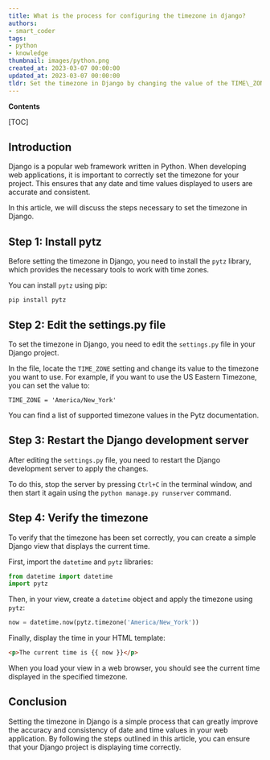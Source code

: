```yaml
---
title: What is the process for configuring the timezone in django?
authors:
- smart_coder
tags:
- python
- knowledge
thumbnail: images/python.png
created_at: 2023-03-07 00:00:00
updated_at: 2023-03-07 00:00:00
tldr: Set the timezone in Django by changing the value of the TIME\_ZONE key in the settings.py file.
---
```


**Contents**

[TOC]

## Introduction

Django is a popular web framework written in Python. When developing web applications, it is important to correctly set the timezone for your project. This ensures that any date and time values displayed to users are accurate and consistent.

In this article, we will discuss the steps necessary to set the timezone in Django.

## Step 1: Install pytz

Before setting the timezone in Django, you need to install the `pytz` library, which provides the necessary tools to work with time zones.

You can install `pytz` using pip:

```
pip install pytz
```

## Step 2: Edit the settings.py file

To set the timezone in Django, you need to edit the `settings.py` file in your Django project.

In the file, locate the `TIME_ZONE` setting and change its value to the timezone you want to use. For example, if you want to use the US Eastern Timezone, you can set the value to:

```
TIME_ZONE = 'America/New_York'
```

You can find a list of supported timezone values in the Pytz documentation.

## Step 3: Restart the Django development server

After editing the `settings.py` file, you need to restart the Django development server to apply the changes.

To do this, stop the server by pressing `Ctrl+C` in the terminal window, and then start it again using the `python manage.py runserver` command.

## Step 4: Verify the timezone

To verify that the timezone has been set correctly, you can create a simple Django view that displays the current time.

First, import the `datetime` and `pytz` libraries:

```python
from datetime import datetime
import pytz
```

Then, in your view, create a `datetime` object and apply the timezone using `pytz`:

```python
now = datetime.now(pytz.timezone('America/New_York'))
```

Finally, display the time in your HTML template:

```html
<p>The current time is {{ now }}</p>
```

When you load your view in a web browser, you should see the current time displayed in the specified timezone.

## Conclusion

Setting the timezone in Django is a simple process that can greatly improve the accuracy and consistency of date and time values in your web application. By following the steps outlined in this article, you can ensure that your Django project is displaying time correctly.
